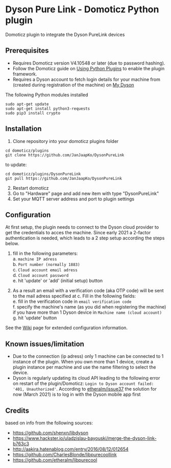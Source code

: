 # Dyson Pure Link - Domoticz Python plugin
Domoticz plugin to integrate the Dyson PureLink devices

## Prerequisites

- Requires Domoticz version V4.10548 or later (due to password hashing).
- Follow the Domoticz guide on [Using Python Plugins](https://www.domoticz.com/wiki/Using_Python_plugins) to enable the plugin framework.
- Requires a Dyson account to fetch login details for your machine from (created during registration of the machine) on [My Dyson](https://www.dyson.com/your-dyson)

The following Python modules installed
```
sudo apt-get update
sudo apt-get install python3-requests
sudo pip3 install crypto
```

## Installation

1. Clone repository into your domoticz plugins folder
```
cd domoticz/plugins
git clone https://github.com/JanJaapKo/DysonPureLink
```
to update:
```
cd domoticz/plugins/DysonPureLink
git pull https://github.com/JanJaapKo/DysonPureLink
```
2. Restart domoticz
3. Go to "Hardware" page and add new item with type "DysonPureLink"
4. Set your MQTT server address and port to plugin settings

## Configuration
At first setup, the plugin needs to connect to the Dyson cloud provider to get the credentials to acces the machine. Since early 2021 a 2-factor authentication is needed, which leads to a 2 step setup according the steps below.
1. fill in the following parameters:<br>
a. ```machine IP adress```<br>
b. ```Port number (normally 1883)```<br>
c. ```Cloud account email adress```<br>
d. ```Cloud account password```<br>
e. hit 'update' or 'add' (initial setup) button<br>
 
2. As a result an email with a verification code (aka OTP code) will be sent to the mail adress specified at c. Fill in the following fields:<br>
e. fill in the verification code in ```email verification code```<br>
f. specify the machine's name (as you did when registering the machine) if you have more than 1 Dyson device in ```Machine name (cloud account)```<br>
g. hit 'update' button<br>

See the [Wiki](https://github.com/JanJaapKo/DysonPureLink/wiki) page for extended configuration information.

## Known issues/limitation
- Due to the connection (ip adress) only 1 machine can be connected to 1 instance of the plugin. When you own more than 1 device, create a plugin instance per machine and use the name filtering to select the device.
- Dyson is regularly updating its cloud API leading to the following error on restart of the plugin/Domoticz: ``` Login to Dyson account failed: '401, Unauthorized' ```. According to [etheralm/issue37](https://github.com/etheralm/libpurecool/issues/37) the solution for now (March 2021) is to log in with the Dyson mobile app first

## Credits

based on info from the following sources:

- https://github.com/shenxn/libdyson
- https://www.hackster.io/uladzislau-bayouski/merge-the-dyson-link-b763c3
- http://aakira.hatenablog.com/entry/2016/08/12/012654
- https://github.com/CharlesBlonde/libpurecoollink
- https://github.com/etheralm/libpurecool
